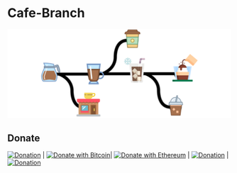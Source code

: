 # Cafe-Branch
![logo](./logo.png)
## Donate
[![Donation](https://img.shields.io/badge/-donate-blue.svg)](https://paypal.me/samsesh) | [![Donate with Bitcoin](https://en.cryptobadges.io/badge/micro/3Ab1E9tjoX3GLRda7Sot96LjcYuqjaLrki)](https://en.cryptobadges.io/donate/3Ab1E9tjoX3GLRda7Sot96LjcYuqjaLrki)| [![Donate with Ethereum](https://en.cryptobadges.io/badge/micro/0x2Abb141C6EEb3A0741b64b1614e25Bb57b3f5760)](https://en.cryptobadges.io/donate/0x2Abb141C6EEb3A0741b64b1614e25Bb57b3f5760) | [![Donation](https://img.shields.io/badge/IDPay-donate-blue.svg)](https://idpay.ir/cafebaranch) | [![Donation](https://img.shields.io/badge/coffeete-donate-Brown.svg)](https://www.coffeete.ir/CafeBranch) 

